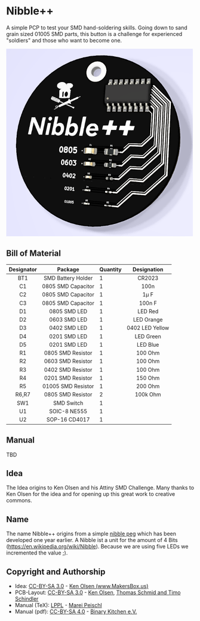 # Nibble++
A simple PCP to test your SMD hand-soldering skills. Going down to sand grain sized 01005 SMD parts, this button is a challenge for experienced "soldiers" and those who want to become one.

<img src="images/front.png" width=500px alt="Nibble++ front">

## Bill of Material
| Designator |       Package      | Quantity |   Designation   |
|:----------:|:------------------:|----------|:---------------:|
| BT1        | SMD Battery Holder | 1        | CR2023          |
| C1         | 0805 SMD Capacitor | 1        | 100n            |
| C2         | 0805 SMD Capacitor | 1        | 1µ F            |
| C3         | 0805 SMD Capacitor | 1        | 100n F          |
| D1         | 0805 SMD LED       | 1        | LED Red         |
| D2         | 0603 SMD LED       | 1        | LED Orange      |
| D3         | 0402 SMD LED       | 1        | 0402 LED Yellow |
| D4         | 0201 SMD LED       | 1        | LED Green       |
| D5         | 0201 SMD LED       | 1        | LED Blue        |
| R1         | 0805 SMD Resistor  | 1        | 100 Ohm         |
| R2         | 0603 SMD Resistor  | 1        | 100 Ohm         |
| R3         | 0402  SMD Resistor | 1        | 100 Ohm         |
| R4         | 0201 SMD Resistor  | 1        | 150 Ohm         |
| R5         | 01005 SMD Resistor | 1        | 200 Ohm         |
| R6,R7      | 0805 SMD Resistor  | 2        | 100k Ohm        |
| SW1        | SMD Switch         | 1        |                 |
| U1         | SOIC-8 NE555       | 1        |                 |
| U2         | SOP-16 CD4017      | 1        |                 |

## Manual
TBD

## Idea
The Idea origins to Ken Olsen and his Attiny SMD Challenge. Many thanks to Ken Olsen for the idea and for opening up this great work to creative commons.

## Name
The name Nibble++ origins from a simple [nibble peg](https://github.com/Binary-Kitchen/SolderingTutorial/tree/master/NibblePegDIP) which has been developed one year earlier. A Nibble ist a unit for the amount of 4 Bits (https://en.wikipedia.org/wiki/Nibble). Because we are using five LEDs we incremented the value ;).

## Copyright and Authorship
- Idea: [CC-BY-SA 3.0](https://creativecommons.org/licenses/by-sa/3.0/) - [Ken Olsen (www.MakersBox.us)](https://github.com/aspro648/KiCad/tree/master/projects/Attiny/Attiny85Challenge)
- PCB-Layout: [CC-BY-SA 3.0](https://creativecommons.org/licenses/by-sa/3.0/) - [Ken Olsen](http://www.MakersBox.us), [Thomas Schmid and Timo Schindler](https://www.binary-kitchen.de)
- Manual (TeX): [LPPL](https://www.latex-project.org/lppl.txt) - [Marei Peischl](https://peitex.de)
- Manual (pdf): [CC-BY-SA 4.0](https://creativecommons.org/licenses/by-sa/4.0/) - [Binary Kitchen e.V.](https://www.binary-kitchen.de)
